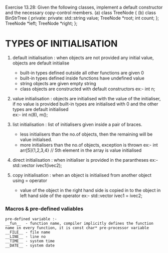 Exercise 13.28: Given the following classes, implement a default constructor and the
necessary copy-control members.
(a) class TreeNode { (b) class BinStrTree {
private: private:
std::string value; TreeNode *root;
int count; };
TreeNode *left;
TreeNode *right;
};

# TYPES OF INITIALISATION
1) default initialisation : when objects are not provided any initial value, objects are default initialise
    * built-in types defined outside all other functions are given 0
    * built-in types defined inside functions have undefined value
    * string objects are given empty string
    * class objects are constructed with default constructors
    ex:- int n;

2) value initialisation : objects are initialised with the value of the initialiser, if no value is provided built-in types are initialised with 0 and the other types are default initialised   
    ex:- int n(8), m();

3) list initialisation : list of initialisers given inside a pair of braces.
    - less initialisers than the no.of objects, then the remaining will be value initialsed.
    - more initialisers than the no.of objects, exception is thrown
    ex:- int arr[5]{1,2,3,4}   // 5th element in the array is value initialised

4) direct initialisation : when initialiser is provided in the parantheses 
    ex:- std::vector<int> ivec1(ivec2);

5) copy initialisation : when an object is initialised from another object using = operator
    - value of the object in the right hand side is copied in to the object in left hand side of the operator
    ex:- std::vector<int> ivec1 = ivec2;


### Macros & pre-defined valiables
    pre-defined variable :-
    __fun__  - function name, compiler implicitly defines the function name in every function, it is const char* pre-processor variable
    __FILE__ - file name 
    __LINE__ - line no 
    __TIME__ - system time
    __DATE__ - system date